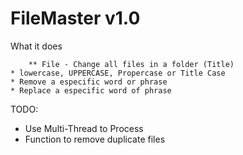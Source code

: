 # FileMaster v1.0

What it does

		** File - Change all files in a folder (Title)
	* lowercase, UPPERCASE, Propercase or Title Case
	* Remove a especific word or phrase
	* Replace a especific word of phrase
	
	

TODO: 
   * Use Multi-Thread to Process
   * Function to remove duplicate files
